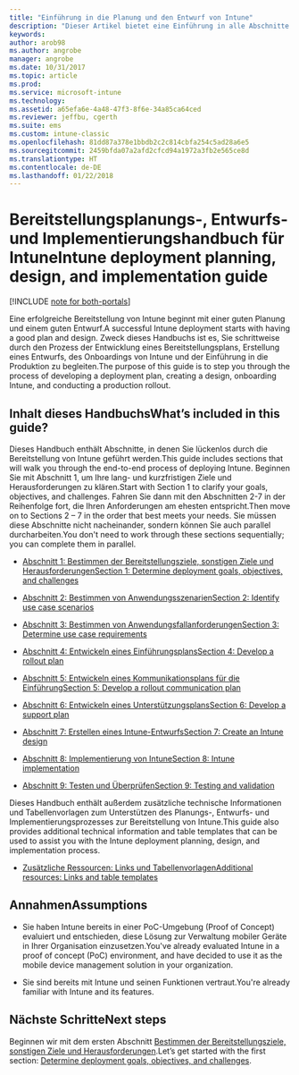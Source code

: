```yaml
---
title: "Einführung in die Planung und den Entwurf von Intune"
description: "Dieser Artikel bietet eine Einführung in alle Abschnitte der Planung, des Entwurfs und der Implementierung von Intune. Tools zum Bestimmen von Zielen, Anwendungsfallszenarien und Anforderungen, Erstellen von Rollout- und Kommunikationsplänen sowie von Support-, Test- und Überprüfungsplänen."
keywords: 
author: arob98
ms.author: angrobe
manager: angrobe
ms.date: 10/31/2017
ms.topic: article
ms.prod: 
ms.service: microsoft-intune
ms.technology: 
ms.assetid: a65efa6e-4a48-47f3-8f6e-34a85ca64ced
ms.reviewer: jeffbu, cgerth
ms.suite: ems
ms.custom: intune-classic
ms.openlocfilehash: 81dd87a378e1bbdb2c2c814cbfa254c5ad28a6e5
ms.sourcegitcommit: 2459bfda07a2afd2cfcd94a1972a3fb2e565ce8d
ms.translationtype: HT
ms.contentlocale: de-DE
ms.lasthandoff: 01/22/2018
---
```

# <a name="intune-deployment-planning-design-and-implementation-guide"></a><span data-ttu-id="22685-104">Bereitstellungsplanungs-, Entwurfs- und Implementierungshandbuch für Intune</span><span class="sxs-lookup"><span data-stu-id="22685-104">Intune deployment planning, design, and implementation guide</span></span>

[!INCLUDE [note for both-portals](./includes/note-for-both-portals.md)]

<span data-ttu-id="22685-105">Eine erfolgreiche Bereitstellung von Intune beginnt mit einer guten Planung und einem guten Entwurf.</span><span class="sxs-lookup"><span data-stu-id="22685-105">A successful Intune deployment starts with having a good plan and design.</span></span> <span data-ttu-id="22685-106">Zweck dieses Handbuchs ist es, Sie schrittweise durch den Prozess der Entwicklung eines Bereitstellungsplans, Erstellung eines Entwurfs, des Onboardings von Intune und der Einführung in die Produktion zu begleiten.</span><span class="sxs-lookup"><span data-stu-id="22685-106">The purpose of this guide is to step you through the process of developing a deployment plan, creating a design, onboarding Intune, and conducting a production rollout.</span></span>

## <a name="whats-included-in-this-guide"></a><span data-ttu-id="22685-107">Inhalt dieses Handbuchs</span><span class="sxs-lookup"><span data-stu-id="22685-107">What’s included in this guide?</span></span>

<span data-ttu-id="22685-108">Dieses Handbuch enthält Abschnitte, in denen Sie lückenlos durch die Bereitstellung von Intune geführt werden.</span><span class="sxs-lookup"><span data-stu-id="22685-108">This guide includes sections that will walk you through the end-to-end process of deploying Intune.</span></span> <span data-ttu-id="22685-109">Beginnen Sie mit Abschnitt 1, um Ihre lang- und kurzfristigen Ziele und Herausforderungen zu klären.</span><span class="sxs-lookup"><span data-stu-id="22685-109">Start with Section 1 to clarify your goals, objectives, and challenges.</span></span> <span data-ttu-id="22685-110">Fahren Sie dann mit den Abschnitten 2-7 in der Reihenfolge fort, die Ihren Anforderungen am ehesten entspricht.</span><span class="sxs-lookup"><span data-stu-id="22685-110">Then move on to Sections 2 – 7 in the order that best meets your needs.</span></span> <span data-ttu-id="22685-111">Sie müssen diese Abschnitte nicht nacheinander, sondern können Sie auch parallel durcharbeiten.</span><span class="sxs-lookup"><span data-stu-id="22685-111">You don't need to work through these sections sequentially; you can complete them in parallel.</span></span>

-   [<span data-ttu-id="22685-112">Abschnitt 1: Bestimmen der Bereitstellungsziele, sonstigen Ziele und Herausforderungen</span><span class="sxs-lookup"><span data-stu-id="22685-112">Section 1: Determine deployment goals, objectives, and challenges</span></span>](planning-guide-deployment-goals.md)

-   [<span data-ttu-id="22685-113">Abschnitt 2: Bestimmen von Anwendungsszenarien</span><span class="sxs-lookup"><span data-stu-id="22685-113">Section 2: Identify use case scenarios</span></span>](planning-guide-scenarios.md)

-   [<span data-ttu-id="22685-114">Abschnitt 3: Bestimmen von Anwendungsfallanforderungen</span><span class="sxs-lookup"><span data-stu-id="22685-114">Section 3: Determine use case requirements</span></span>](planning-guide-requirements.md)

-   [<span data-ttu-id="22685-115">Abschnitt 4: Entwickeln eines Einführungsplans</span><span class="sxs-lookup"><span data-stu-id="22685-115">Section 4: Develop a rollout plan</span></span>](planning-guide-rollout-plan.md)

-   [<span data-ttu-id="22685-116">Abschnitt 5: Entwickeln eines Kommunikationsplans für die Einführung</span><span class="sxs-lookup"><span data-stu-id="22685-116">Section 5: Develop a rollout communication plan</span></span>](planning-guide-communication-plan.md)

-   [<span data-ttu-id="22685-117">Abschnitt 6: Entwickeln eines Unterstützungsplans</span><span class="sxs-lookup"><span data-stu-id="22685-117">Section 6: Develop a support plan</span></span>](planning-guide-support-plan.md)

-   [<span data-ttu-id="22685-118">Abschnitt 7: Erstellen eines Intune-Entwurfs</span><span class="sxs-lookup"><span data-stu-id="22685-118">Section 7: Create an Intune design</span></span>](planning-guide-design.md)

-   [<span data-ttu-id="22685-119">Abschnitt 8: Implementierung von Intune</span><span class="sxs-lookup"><span data-stu-id="22685-119">Section 8: Intune implementation</span></span>](planning-guide-onboarding.md)

-   [<span data-ttu-id="22685-120">Abschnitt 9: Testen und Überprüfen</span><span class="sxs-lookup"><span data-stu-id="22685-120">Section 9: Testing and validation</span></span>](planning-guide-test-validation.md)

<span data-ttu-id="22685-121">Dieses Handbuch enthält außerdem zusätzliche technische Informationen und Tabellenvorlagen zum Unterstützen des Planungs-, Entwurfs- und Implementierungsprozesses zur Bereitstellung von Intune.</span><span class="sxs-lookup"><span data-stu-id="22685-121">This guide also provides additional technical information and table templates that can be used to assist you with the Intune deployment planning, design, and implementation process.</span></span>

-   [<span data-ttu-id="22685-122">Zusätzliche Ressourcen: Links und Tabellenvorlagen</span><span class="sxs-lookup"><span data-stu-id="22685-122">Additional resources: Links and table templates</span></span>](planning-guide-resources.md)

## <a name="assumptions"></a><span data-ttu-id="22685-123">Annahmen</span><span class="sxs-lookup"><span data-stu-id="22685-123">Assumptions</span></span>

-   <span data-ttu-id="22685-124">Sie haben Intune bereits in einer PoC-Umgebung (Proof of Concept) evaluiert und entschieden, diese Lösung zur Verwaltung mobiler Geräte in Ihrer Organisation einzusetzen.</span><span class="sxs-lookup"><span data-stu-id="22685-124">You've already evaluated Intune in a proof of concept (PoC) environment, and have decided to use it as the mobile device management solution in your organization.</span></span>

-   <span data-ttu-id="22685-125">Sie sind bereits mit Intune und seinen Funktionen vertraut.</span><span class="sxs-lookup"><span data-stu-id="22685-125">You're already familiar with Intune and its features.</span></span>

## <a name="next-steps"></a><span data-ttu-id="22685-126">Nächste Schritte</span><span class="sxs-lookup"><span data-stu-id="22685-126">Next steps</span></span>

<span data-ttu-id="22685-127">Beginnen wir mit dem ersten Abschnitt [Bestimmen der Bereitstellungsziele, sonstigen Ziele und Herausforderungen](planning-guide-deployment-goals.md).</span><span class="sxs-lookup"><span data-stu-id="22685-127">Let’s get started with the first section: [Determine deployment goals, objectives, and challenges](planning-guide-deployment-goals.md).</span></span>
